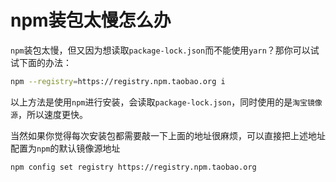# npm装包太慢怎么办
`npm`装包太慢，但又因为想读取`package-lock.json`而不能使用`yarn`？那你可以试试下面的办法：

```bash
npm --registry=https://registry.npm.taobao.org i
```

以上方法是使用`npm`进行安装，会读取`package-lock.json`，同时使用的是`淘宝镜像源`，所以速度更快。

当然如果你觉得每次安装包都需要敲一下上面的地址很麻烦，可以直接把上述地址配置为`npm`的默认镜像源地址

```bash
npm config set registry https://registry.npm.taobao.org
```